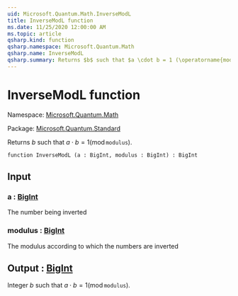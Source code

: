```yaml
---
uid: Microsoft.Quantum.Math.InverseModL
title: InverseModL function
ms.date: 11/25/2020 12:00:00 AM
ms.topic: article
qsharp.kind: function
qsharp.namespace: Microsoft.Quantum.Math
qsharp.name: InverseModL
qsharp.summary: Returns $b$ such that $a \cdot b = 1 (\operatorname{mod} \texttt{modulus})$.
---
```


# InverseModL function

Namespace: [Microsoft.Quantum.Math](xref:Microsoft.Quantum.Math)

Package: [Microsoft.Quantum.Standard](https://nuget.org/packages/Microsoft.Quantum.Standard)


Returns $b$ such that $a \cdot b = 1 (\operatorname{mod} \texttt{modulus})$.

```qsharp
function InverseModL (a : BigInt, modulus : BigInt) : BigInt
```


## Input

### a : [BigInt](xref:microsoft.quantum.user-guide.language.types)

The number being inverted


### modulus : [BigInt](xref:microsoft.quantum.user-guide.language.types)

The modulus according to which the numbers are inverted



## Output : [BigInt](xref:microsoft.quantum.user-guide.language.types)

Integer $b$ such that $a \cdot b = 1 (\operatorname{mod} \texttt{modulus})$.
